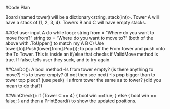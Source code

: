 #Code Plan

Board (named tower) will be a dictionary<string, stack(int)>. Tower A will have a stack of {1, 2, 3, 4}. Towers B and C will have empty stacks. 

##Get user input 
A do while loop:
string from = “Where do you want to move from?” 
string to = “Where do you want to move to?”
(both of the above with .ToUpper() to match my A B C)
Use tower[to].Push(tower[from].Pop()); to pop off the From tower and push onto the To Tower.  This is inside an if/else that checks if ValidMove method is true. If false, tells user they suck, and to try again. 

##CanDo(): 
A bool method
-Is from tower empty? (is there anything to move?)
-Is to tower empty? (if not then see next)
-Is pop bigger than to tower top piece? (use peek)
-Is from tower the same as to tower? (did you mean to do that?)

##WinCheck():
if (Tower C == 4) { bool win ==true; }
else { bool win == false; }
and then a PrintBoard() to show the updated positions.